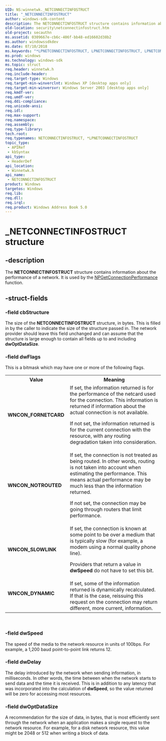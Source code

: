 ```yaml
---
UID: NS:winnetwk._NETCONNECTINFOSTRUCT
title: "_NETCONNECTINFOSTRUCT"
author: windows-sdk-content
description: The NETCONNECTINFOSTRUCT structure contains information about the performance of a network. It is used by the NPGetConnectionPerformance function.
old-location: security\netconnectinfostruct.htm
old-project: secauthn
ms.assetid: 0309667e-cb6c-406f-bb48-ed16602d38b2
ms.author: windowssdkdev
ms.date: 07/10/2018
ms.keywords: "*LPNETCONNECTINFOSTRUCT, LPNETCONNECTINFOSTRUCT, LPNETCONNECTINFOSTRUCT structure pointer [Security], NETCONNECTINFOSTRUCT, NETCONNECTINFOSTRUCT structure [Security], WNCON_DYNAMIC, WNCON_FORNETCARD, WNCON_NOTROUTED, WNCON_SLOWLINK, _NETCONNECTINFOSTRUCT, _mnp_netconnectinfostruct, security.netconnectinfostruct, winnetwk/LPNETCONNECTINFOSTRUCT, winnetwk/NETCONNECTINFOSTRUCT"
ms.prod: windows
ms.technology: windows-sdk
ms.topic: struct
req.header: winnetwk.h
req.include-header: 
req.target-type: Windows
req.target-min-winverclnt: Windows XP [desktop apps only]
req.target-min-winversvr: Windows Server 2003 [desktop apps only]
req.kmdf-ver: 
req.umdf-ver: 
req.ddi-compliance: 
req.unicode-ansi: 
req.idl: 
req.max-support: 
req.namespace: 
req.assembly: 
req.type-library: 
tech.root: 
req.typenames: NETCONNECTINFOSTRUCT, *LPNETCONNECTINFOSTRUCT
topic_type:
 - APIRef
 - kbSyntax
api_type:
 - HeaderDef
api_location:
 - Winnetwk.h
api_name:
 - NETCONNECTINFOSTRUCT
product: Windows
targetos: Windows
req.lib: 
req.dll: 
req.irql: 
req.product: Windows Address Book 5.0
---
```


# _NETCONNECTINFOSTRUCT structure


## -description


The <b>NETCONNECTINFOSTRUCT</b> structure contains information about the performance of a network. It is used by the 
<a href="https://msdn.microsoft.com/8ab9fa3b-50f4-492d-a352-8e215b2d62c1">NPGetConnectionPerformance</a> function.


## -struct-fields




### -field cbStructure

The size of the <b>NETCONNECTINFOSTRUCT</b> structure, in bytes. This is filled in by the caller to indicate the size of the structure passed in. The network provider should leave this field unchanged and can assume that the structure is large enough to contain all fields up to and including <b>dwOptDataSize</b>.


### -field dwFlags

This is a bitmask which may have one or more of the following flags.

<table>
<tr>
<th>Value</th>
<th>Meaning</th>
</tr>
<tr>
<td width="40%"><a id="WNCON_FORNETCARD"></a><a id="wncon_fornetcard"></a><dl>
<dt><b>WNCON_FORNETCARD</b></dt>
</dl>
</td>
<td width="60%">
If set, the information returned is for the performance of the netcard used for the connection. This information is returned if information about the actual connection is not available. 




If not set, the information returned is for the current connection with the resource, with any routing degradation taken into consideration.

</td>
</tr>
<tr>
<td width="40%"><a id="WNCON_NOTROUTED"></a><a id="wncon_notrouted"></a><dl>
<dt><b>WNCON_NOTROUTED</b></dt>
</dl>
</td>
<td width="60%">
If set, the connection is not treated as being routed. In other words, routing is not taken into account when estimating the performance. This means actual performance may be much less than the information returned. 




If not set, the connection may be going through routers that limit performance.

</td>
</tr>
<tr>
<td width="40%"><a id="WNCON_SLOWLINK"></a><a id="wncon_slowlink"></a><dl>
<dt><b>WNCON_SLOWLINK</b></dt>
</dl>
</td>
<td width="60%">
If set, the connection is known at some point to be over a medium that is typically slow (for example, a modem using a normal quality phone line). 




Providers that return a value in <b>dwSpeed</b> do not have to set this bit.

</td>
</tr>
<tr>
<td width="40%"><a id="WNCON_DYNAMIC"></a><a id="wncon_dynamic"></a><dl>
<dt><b>WNCON_DYNAMIC</b></dt>
</dl>
</td>
<td width="60%">
If set, some of the information returned is dynamically recalculated. If that is the case, reissuing this request on the connection may return different, more current, information.

</td>
</tr>
</table>
 


### -field dwSpeed

The speed of the media to the network resource in units of 100bps. For example, a 1,200 baud point-to-point link returns 12.


### -field dwDelay

The delay introduced by the network when sending information, in milliseconds. In other words, the time between when the network starts to send data and the time it is received. This is in addition to any latency that was incorporated into the calculation of <b>dwSpeed</b>, so the value returned will be zero for accessing most resources.


### -field dwOptDataSize

A recommendation for the size of data, in bytes, that is most efficiently sent through the network when an application makes a single request to the network resource. For example, for a disk network resource, this value might be 2048 or 512 when writing a block of data.

